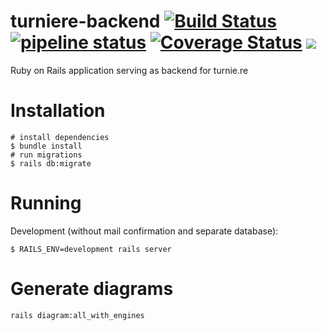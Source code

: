 # turniere-backend [![Build Status](https://travis-ci.org/turniere/turniere-backend.svg?branch=master)](https://travis-ci.org/turniere/turniere-backend) [![pipeline status](https://gitlab.com/turniere/turniere-backend/badges/master/pipeline.svg)](https://gitlab.com/turniere/turniere-backend/commits/master) [![Coverage Status](https://coveralls.io/repos/gitlab/turniere/turniere-backend/badge.svg?branch=master)](https://coveralls.io/gitlab/turniere/turniere-backend?branch=master) [![](https://img.shields.io/badge/Protected_by-Hound-a873d1.svg)](https://houndci.com)
Ruby on Rails application serving as backend for turnie.re

# Installation
```
# install dependencies
$ bundle install
# run migrations
$ rails db:migrate
```

# Running
Development (without mail confirmation and separate database):
```
$ RAILS_ENV=development rails server
```

# Generate diagrams
```
rails diagram:all_with_engines
```
